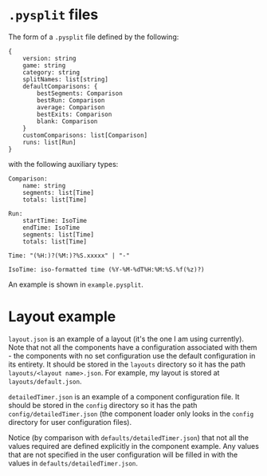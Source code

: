 # `.pysplit` files

The form of a `.pysplit` file defined by the following:

```
{
    version: string
    game: string
    category: string
    splitNames: list[string]
    defaultComparisons: {
        bestSegments: Comparison
        bestRun: Comparison
        average: Comparison
        bestExits: Comparison
        blank: Comparison
    }
    customComparisons: list[Comparison]
    runs: list[Run]
}
```

with the following auxiliary types:

```
Comparison:
    name: string
    segments: list[Time]
    totals: list[Time]

Run:
    startTime: IsoTime
    endTime: IsoTime
    segments: list[Time]
    totals: list[Time]

Time: "(%H:)?(%M:)?%S.xxxxx" | "-"

IsoTime: iso-formatted time (%Y-%M-%dT%H:%M:%S.%f(%z)?)
```

An example is shown in `example.pysplit`.

# Layout example

`layout.json` is an example of a layout (it's the one I am using
currently). Note that not all the components have a configuration
associated with them - the components with no set configuration use
the default configuration in its entirety. It should be stored in
the `layouts` directory so it has the path 
`layouts/<layout name>.json`. For example, my layout is stored at 
`layouts/default.json`.

`detailedTimer.json` is an example of a component configuration
file. It should be stored in the `config` directory so it has the
path `config/detailedTimer.json` (the component loader only looks
in the `config` directory for user configuration files).

Notice (by comparison with `defaults/detailedTimer.json`)
that not all the values required are defined explicitly in the
component example. Any values that are not specified in the user
configuration will be filled in with the values in
`defaults/detailedTimer.json`.
